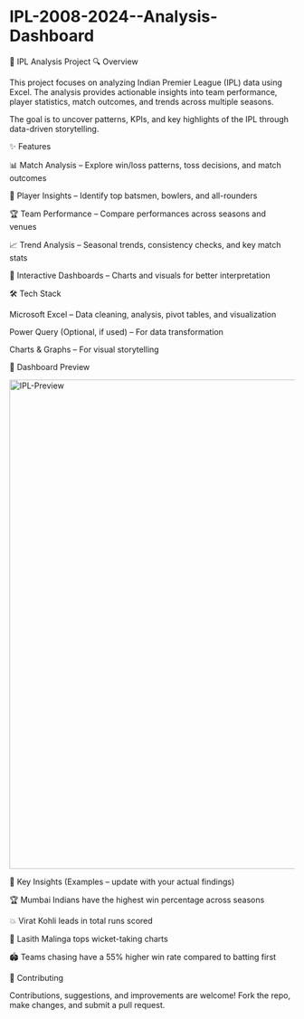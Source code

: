 # IPL-2008-2024--Analysis-Dashboard
🏏 IPL Analysis Project
🔍 Overview

This project focuses on analyzing Indian Premier League (IPL) data using Excel. The analysis provides actionable insights into team performance, player statistics, match outcomes, and trends across multiple seasons.

The goal is to uncover patterns, KPIs, and key highlights of the IPL through data-driven storytelling.

✨ Features

📊 Match Analysis – Explore win/loss patterns, toss decisions, and match outcomes

👥 Player Insights – Identify top batsmen, bowlers, and all-rounders

🏆 Team Performance – Compare performances across seasons and venues

📈 Trend Analysis – Seasonal trends, consistency checks, and key match stats

🎨 Interactive Dashboards – Charts and visuals for better interpretation

🛠️ Tech Stack

Microsoft Excel – Data cleaning, analysis, pivot tables, and visualization

Power Query (Optional, if used) – For data transformation

Charts & Graphs – For visual storytelling

📸 Dashboard Preview

<img width="1867" height="865" alt="IPL-Preview" src="https://github.com/user-attachments/assets/fa403b1f-dd8e-49e3-849e-d96196ceb9d4" />

🎯 Key Insights (Examples – update with your actual findings)

🏆 Mumbai Indians have the highest win percentage across seasons

💥 Virat Kohli leads in total runs scored

🎯 Lasith Malinga tops wicket-taking charts

🏟️ Teams chasing have a 55% higher win rate compared to batting first

🤝 Contributing

Contributions, suggestions, and improvements are welcome! Fork the repo, make changes, and submit a pull request.
